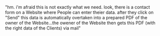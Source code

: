 "hm. i'm afraid this is not exactly what we need. look, there is a contact form on a Website where People can enter theier data. after they click on "Send" this data is automatically overtaken into a prepared PDF of the owner of the Website...the owener of the Website then gets this PDF (with the right data of the Clients) via mail" 
